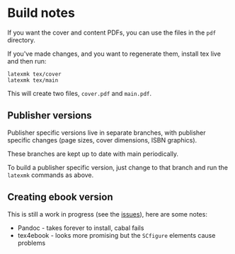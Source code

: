 # Build notes

If you want the cover and content PDFs, you can use the files in the `pdf` directory.

If you've made changes, and you want to regenerate them, install tex live and then run:

```shell
latexmk tex/cover
latexmk tex/main
```

This will create two files, `cover.pdf` and `main.pdf`.

## Publisher versions

Publisher specific versions live in separate branches, with publisher specific changes (page sizes, cover dimensions, ISBN graphics).

These branches are kept up to date with main periodically.

To build a publisher specific version, just change to that branch and run the `latexmk` commands as above.

## Creating ebook version

This is still a work in progress (see the [issues](https://github.com/drinckes/forestvinestosnowtussocks/issues?q=is%3Aissue+is%3Aopen+label%3Aebook)), here are some notes:

- Pandoc - takes forever to install, cabal fails
- tex4ebook - looks more promising but the `SCfigure` elements cause problems
